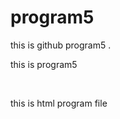 # program5
this is github program5 .<br>
<p>this is program5</p><br>
<p>this is html program file</p>

